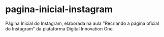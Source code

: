 # pagina-inicial-instagram
Página Inicial do Instagram, elaborada na aula "Recriando a página oficial do Instagram" da plataforma Digital Innovation One.
